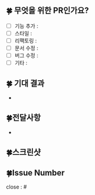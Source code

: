 ## 🍀 무엇을 위한 PR인가요?

- [ ] 기능 추가 :
- [ ] 스타일 :
- [ ] 리팩토링 :
- [ ] 문서 수정 :
- [ ] 버그 수정 :
- [ ] 기타 :

## 🍀 기대 결과

-

## 🍀전달사항

-

## 🍀스크린샷

## 🍀Issue Number

close : #
